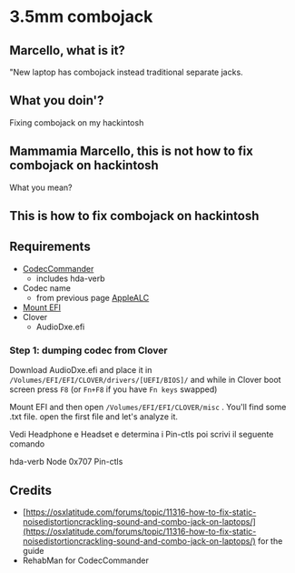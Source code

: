 # 3.5mm combojack

## Marcello, what is it?

"New laptop has combojack instead traditional separate jacks.

## What you doin'?

Fixing combojack on my hackintosh

## Mammamia Marcello, this is not how to fix combojack on hackintosh

What you mean?

## This is how to fix combojack on hackintosh

## Requirements

* [CodecCommander](https://bitbucket.org/RehabMan/os-x-eapd-codec-commander/downloads/RehabMan-CodecCommander-2018-1003.zip)
  * includes hda-verb
* Codec name
  * from previous page [AppleALC](applealc.md)
* [Mount EFI](../bootloaders/mount-efi.md)
* Clover
  * AudioDxe.efi



### Step 1: dumping codec from Clover

Download AudioDxe.efi and place it in `/Volumes/EFI/EFI/CLOVER/drivers/[UEFI/BIOS]/` and while in Clover boot screen press `F8` \(or `Fn+F8` if you have `Fn keys` swapped\) 

Mount EFI and then open `/Volumes/EFI/EFI/CLOVER/misc` . You'll find some .txt file. open the first file and let's analyze it.

Vedi Headphone e Headset e determina i Pin-ctls poi scrivi il seguente comando



hda-verb Node 0x707 Pin-ctls













## Credits

* [https://osxlatitude.com/forums/topic/11316-how-to-fix-static-noisedistortioncrackling-sound-and-combo-jack-on-laptops/](https://osxlatitude.com/forums/topic/11316-how-to-fix-static-noisedistortioncrackling-sound-and-combo-jack-on-laptops/) for the guide
* RehabMan for CodecCommander

